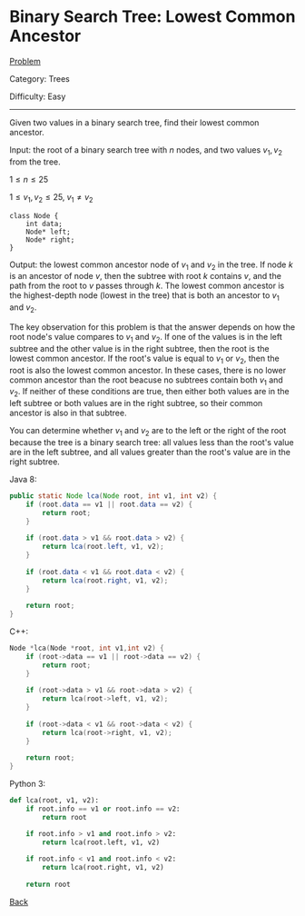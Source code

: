 # Binary Search Tree: Lowest Common Ancestor

[Problem](https://www.hackerrank.com/challenges/binary-search-tree-lowest-common-ancestor/problem)

Category: Trees

Difficulty: Easy

---

Given two values in a binary search tree, find their lowest common ancestor.

Input: the root of a binary search tree with $n$ nodes, and two values
$v_1, v_2$ from the tree.

$1 \leq n \leq 25$

$1 \leq v_1, v_2 \leq 25, \; v_1 \neq v_2$

```
class Node {
    int data;
    Node* left;
    Node* right;
}
```

Output: the lowest common ancestor node of $v_1$ and $v_2$ in the tree. If node
$k$ is an ancestor of node $v$, then the subtree with root $k$ contains $v$, and
the path from the root to $v$ passes through $k$. The lowest common ancestor is
the highest-depth node (lowest in the tree) that is both an ancestor to $v_1$
and $v_2$.

The key observation for this problem is that the answer depends on how the root
node's value compares to $v_1$ and $v_2$. If one of the values is in the left
subtree and the other value is in the right subtree, then the root is the lowest
common ancestor. If the root's value is equal to $v_1$ or $v_2$, then the root
is also the lowest common ancestor. In these cases, there is no lower common
ancestor than the root beacuse no subtrees contain both $v_1$ and $v_2$. If
neither of these conditions are true, then either both values are in the left
subtree or both values are in the right subtree, so their common ancestor is
also in that subtree.

You can determine whether $v_1$ and $v_2$ are to the left or the right of the
root because the tree is a binary search tree: all values less than the root's
value are in the left subtree, and all values greater than the root's value are
in the right subtree.

Java 8:
```java
public static Node lca(Node root, int v1, int v2) {
    if (root.data == v1 || root.data == v2) {
        return root;
    }
    
    if (root.data > v1 && root.data > v2) {
        return lca(root.left, v1, v2);
    }
    
    if (root.data < v1 && root.data < v2) {
        return lca(root.right, v1, v2);
    }
    
    return root;
}
```

C++:
```cpp
Node *lca(Node *root, int v1,int v2) {
    if (root->data == v1 || root->data == v2) {
        return root;
    }
    
    if (root->data > v1 && root->data > v2) {
        return lca(root->left, v1, v2);
    }
    
    if (root->data < v1 && root->data < v2) {
        return lca(root->right, v1, v2);
    }
    
    return root;
}
```

Python 3:
```python
def lca(root, v1, v2):
    if root.info == v1 or root.info == v2:
        return root

    if root.info > v1 and root.info > v2:
        return lca(root.left, v1, v2)
    
    if root.info < v1 and root.info < v2:
        return lca(root.right, v1, v2)
    
    return root
```

[Back](../../hackerrank.md)
